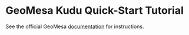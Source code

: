 GeoMesa Kudu Quick-Start Tutorial
=================================

See the official GeoMesa [documentation](http://www.geomesa.org/documentation/tutorials/geomesa-quickstart-kudu.html) for instructions.

